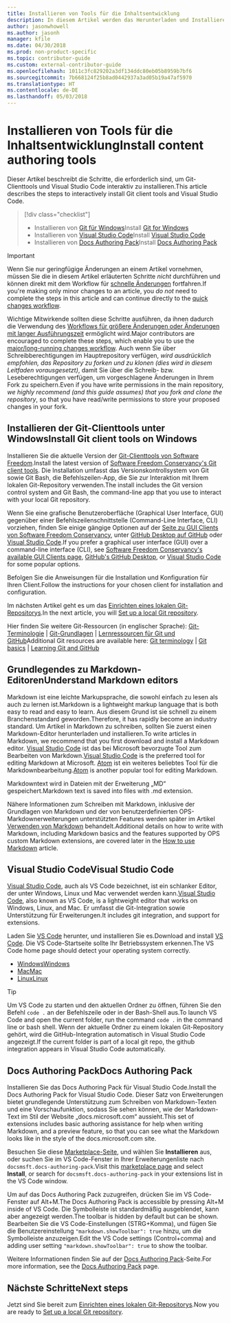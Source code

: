 ```yaml
---
title: Installieren von Tools für die Inhaltsentwicklung
description: In diesem Artikel werden das Herunterladen und Installieren der Clienttools erläutert, die Sie für Git und das Bearbeiten von Markdowndateien benötigen.
author: jasonwhowell
ms.author: jasonh
manager: kfile
ms.date: 04/30/2018
ms.prod: non-product-specific
ms.topic: contributor-guide
ms.custom: external-contributor-guide
ms.openlocfilehash: 1011c3fc829202a3df134ddc80eb05b8959b7bf6
ms.sourcegitcommit: 7b668124f25b8ad0442937a3ad05b19a47af5970
ms.translationtype: HT
ms.contentlocale: de-DE
ms.lasthandoff: 05/03/2018
---
```

# <a name="install-content-authoring-tools"></a><span data-ttu-id="85609-103">Installieren von Tools für die Inhaltsentwicklung</span><span class="sxs-lookup"><span data-stu-id="85609-103">Install content authoring tools</span></span>

<span data-ttu-id="85609-104">Dieser Artikel beschreibt die Schritte, die erforderlich sind, um Git-Clienttools und Visual Studio Code interaktiv zu installieren.</span><span class="sxs-lookup"><span data-stu-id="85609-104">This article describes the steps to interactively install Git client tools and Visual Studio Code.</span></span>
> [!div class="checklist"]
> * <span data-ttu-id="85609-105">Installieren von [Git für Windows](https://git-scm.com/download/win)</span><span class="sxs-lookup"><span data-stu-id="85609-105">Install [Git for Windows](https://git-scm.com/download/win)</span></span>
> * <span data-ttu-id="85609-106">Installieren von [Visual Studio Code](https://code.visualstudio.com/)</span><span class="sxs-lookup"><span data-stu-id="85609-106">Install [Visual Studio Code](https://code.visualstudio.com/)</span></span>
> * <span data-ttu-id="85609-107">Installieren von [Docs Authoring Pack](https://marketplace.visualstudio.com/items?itemName=docsmsft.docs-authoring-pack)</span><span class="sxs-lookup"><span data-stu-id="85609-107">Install [Docs Authoring Pack](https://marketplace.visualstudio.com/items?itemName=docsmsft.docs-authoring-pack)</span></span>

>[!IMPORTANT]
> <span data-ttu-id="85609-108">Wenn Sie nur geringfügige Änderungen an einem Artikel vornehmen, müssen Sie die in diesem Artikel erläuterten Schritte *nicht* durchführen und können direkt mit dem Workflow für [schnelle Änderungen](index.md#quick-edits-to-existing-documents) fortfahren.</span><span class="sxs-lookup"><span data-stu-id="85609-108">If you're making only minor changes to an article, you *do not* need to complete the steps in this article and can continue directly to the [quick changes workflow](index.md#quick-edits-to-existing-documents).</span></span>
>
> <span data-ttu-id="85609-109">Wichtige Mitwirkende sollten diese Schritte ausführen, da ihnen dadurch die Verwendung des [Workflows für größere Änderungen oder Änderungen mit langer Ausführungszeit](how-to-write-workflows-major.md) ermöglicht wird.</span><span class="sxs-lookup"><span data-stu-id="85609-109">Major contributors are encouraged to complete these steps, which enable you to use the [major/long-running changes workflow](how-to-write-workflows-major.md).</span></span> <span data-ttu-id="85609-110">Auch wenn Sie über Schreibberechtigungen im Hauptrepository verfügen, *wird ausdrücklich empfohlen, das Repository zu forken und zu klonen (dies wird in diesem Leitfaden vorausgesetzt)*, damit Sie über die Schreib- bzw. Leseberechtigungen verfügen, um vorgeschlagene Änderungen in Ihrem Fork zu speichern.</span><span class="sxs-lookup"><span data-stu-id="85609-110">Even if you have write permissions in the main repository, *we highly recommend (and this guide assumes) that you fork and clone the repository*, so that you have read/write permissions to store your proposed changes in your fork.</span></span>

## <a name="install-git-client-tools-on-windows"></a><span data-ttu-id="85609-111">Installieren der Git-Clienttools unter Windows</span><span class="sxs-lookup"><span data-stu-id="85609-111">Install Git client tools on Windows</span></span>

 <span data-ttu-id="85609-112">Installieren Sie die aktuelle Version der [Git-Clienttools von Software Freedom](https://git-scm.com/download/).</span><span class="sxs-lookup"><span data-stu-id="85609-112">Install the latest version of [Software Freedom Conservancy's Git client tools](https://git-scm.com/download/).</span></span> <span data-ttu-id="85609-113">Die Installation umfasst das Versionskontrollsystem von Git sowie Git Bash, die Befehlszeilen-App, die Sie zur Interaktion mit Ihrem lokalen Git-Repository verwenden.</span><span class="sxs-lookup"><span data-stu-id="85609-113">The install includes the Git version control system and Git Bash, the command-line app that you use to interact with your local Git repository.</span></span>

<span data-ttu-id="85609-114">Wenn Sie eine grafische Benutzeroberfläche (Graphical User Interface, GUI) gegenüber einer Befehlszeilenschnittstelle (Command-Line Interface, CLI) vorziehen, finden Sie einige gängige Optionen auf der [Seite zu GUI Clients von Software Freedom Conservancy](https://git-scm.com/downloads/guis), unter [GitHub Desktop auf GitHub](https://desktop.github.com/) oder [Visual Studio Code](https://www.visualstudio.com/products/code-vs.aspx).</span><span class="sxs-lookup"><span data-stu-id="85609-114">If you prefer a graphical user interface (GUI) over a command-line interface (CLI), see [Software Freedom Conservancy's available GUI Clients page](https://git-scm.com/downloads/guis), [GitHub's GitHub Desktop](https://desktop.github.com/), or [Visual Studio Code](https://www.visualstudio.com/products/code-vs.aspx) for some popular options.</span></span>

<span data-ttu-id="85609-115">Befolgen Sie die Anweisungen für die Installation und Konfiguration für Ihren Client.</span><span class="sxs-lookup"><span data-stu-id="85609-115">Follow the instructions for your chosen client for installation and configuration.</span></span>

<span data-ttu-id="85609-116">Im nächsten Artikel geht es um das [Einrichten eines lokalen Git-Repositorys](get-started-setup-local.md).</span><span class="sxs-lookup"><span data-stu-id="85609-116">In the next article, you will [Set up a local Git repository](get-started-setup-local.md).</span></span>

   <span data-ttu-id="85609-117">Hier finden Sie weitere Git-Ressourcen (in englischer Sprache): [Git-Terminologie](https://help.github.com/articles/github-glossary) | [Git-Grundlagen](https://git-scm.com/book/en/v2/Getting-Started-Git-Basics) | [Lernressourcen für Git und GitHub](https://help.github.com/articles/good-resources-for-learning-git-and-github/)</span><span class="sxs-lookup"><span data-stu-id="85609-117">Additional Git resources are available here: [Git terminology](https://help.github.com/articles/github-glossary) | [Git basics](https://git-scm.com/book/en/v2/Getting-Started-Git-Basics) | [Learning Git and GitHub](https://help.github.com/articles/good-resources-for-learning-git-and-github/)</span></span>

## <a name="understand-markdown-editors"></a><span data-ttu-id="85609-118">Grundlegendes zu Markdown-Editoren</span><span class="sxs-lookup"><span data-stu-id="85609-118">Understand Markdown editors</span></span>

<span data-ttu-id="85609-119">Markdown ist eine leichte Markupsprache, die sowohl einfach zu lesen als auch zu lernen ist.</span><span class="sxs-lookup"><span data-stu-id="85609-119">Markdown is a lightweight markup language that is both easy to read and easy to learn.</span></span> <span data-ttu-id="85609-120">Aus diesem Grund ist sie schnell zu einem Branchenstandard geworden.</span><span class="sxs-lookup"><span data-stu-id="85609-120">Therefore, it has rapidly become an industry standard.</span></span> <span data-ttu-id="85609-121">Um Artikel in Markdown zu schreiben, sollten Sie zuerst einen Markdown-Editor herunterladen und installieren.</span><span class="sxs-lookup"><span data-stu-id="85609-121">To write articles in Markdown, we recommend that you first download and install a Markdown editor.</span></span>  <span data-ttu-id="85609-122">[Visual Studio Code](https://code.visualstudio.com/) ist das bei Microsoft bevorzugte Tool zum Bearbeiten von Markdown.</span><span class="sxs-lookup"><span data-stu-id="85609-122">[Visual Studio Code](https://code.visualstudio.com/) is the preferred tool for editing Markdown at Microsoft.</span></span> <span data-ttu-id="85609-123">[Atom](https://atom.io) ist ein weiteres beliebtes Tool für die Markdownbearbeitung.</span><span class="sxs-lookup"><span data-stu-id="85609-123">[Atom](https://atom.io) is another popular tool for editing Markdown.</span></span>

<span data-ttu-id="85609-124">Markdowntext wird in Dateien mit der Erweiterung „MD“ gespeichert.</span><span class="sxs-lookup"><span data-stu-id="85609-124">Markdown text is saved into files with .md extension.</span></span>

<span data-ttu-id="85609-125">Nähere Informationen zum Schreiben mit Markdown, inklusive der Grundlagen von Markdown und der von benutzerdefinierten OPS-Markdownerweiterungen unterstützten Features werden später im Artikel [Verwenden von Markdown](how-to-write-use-markdown.md) behandelt.</span><span class="sxs-lookup"><span data-stu-id="85609-125">Additional details on how to write with Markdown, including Markdown basics and the features supported by OPS custom Markdown extensions, are covered later in the [How to use Markdown](how-to-write-use-markdown.md) article.</span></span>

## <a name="visual-studio-code"></a><span data-ttu-id="85609-126">Visual Studio Code</span><span class="sxs-lookup"><span data-stu-id="85609-126">Visual Studio Code</span></span>

<span data-ttu-id="85609-127">[Visual Studio Code](https://code.visualstudio.com/), auch als VS Code bezeichnet, ist ein schlanker Editor, der unter Windows, Linux und Mac verwendet werden kann.</span><span class="sxs-lookup"><span data-stu-id="85609-127">[Visual Studio Code](https://code.visualstudio.com/), also known as VS Code, is a lightweight editor that works on Windows, Linux, and Mac.</span></span> <span data-ttu-id="85609-128">Er umfasst die Git-Integration sowie Unterstützung für Erweiterungen.</span><span class="sxs-lookup"><span data-stu-id="85609-128">It includes git integration, and support for extensions.</span></span>

<span data-ttu-id="85609-129">Laden Sie [VS Code](https://code.visualstudio.com/) herunter, und installieren Sie es.</span><span class="sxs-lookup"><span data-stu-id="85609-129">Download and install [VS Code](https://code.visualstudio.com/).</span></span> <span data-ttu-id="85609-130">Die VS Code-Startseite sollte Ihr Betriebssystem erkennen.</span><span class="sxs-lookup"><span data-stu-id="85609-130">The VS Code home page should detect your operating system correctly.</span></span>

- [<span data-ttu-id="85609-131">Windows</span><span class="sxs-lookup"><span data-stu-id="85609-131">Windows</span></span>](https://code.visualstudio.com/docs/setup/windows)
- [<span data-ttu-id="85609-132">Mac</span><span class="sxs-lookup"><span data-stu-id="85609-132">Mac</span></span>](https://code.visualstudio.com/docs/setup/mac)
- [<span data-ttu-id="85609-133">Linux</span><span class="sxs-lookup"><span data-stu-id="85609-133">Linux</span></span>](https://code.visualstudio.com/docs/setup/linux)

> [!TIP]
> <span data-ttu-id="85609-134">Um VS Code zu starten und den aktuellen Ordner zu öffnen, führen Sie den Befehl `code .` an der Befehlszeile oder in der Bash-Shell aus.</span><span class="sxs-lookup"><span data-stu-id="85609-134">To launch VS Code and open the current folder, run the command `code .` in the command line or bash shell.</span></span> <span data-ttu-id="85609-135">Wenn der aktuelle Ordner zu einem lokalen Git-Repository gehört, wird die GitHub-Integration automatisch in Visual Studio Code angezeigt.</span><span class="sxs-lookup"><span data-stu-id="85609-135">If the current folder is part of a local git repo, the github integration appears in Visual Studio Code automatically.</span></span>

## <a name="docs-authoring-pack"></a><span data-ttu-id="85609-136">Docs Authoring Pack</span><span class="sxs-lookup"><span data-stu-id="85609-136">Docs Authoring Pack</span></span>
<span data-ttu-id="85609-137">Installieren Sie das Docs Authoring Pack für Visual Studio Code.</span><span class="sxs-lookup"><span data-stu-id="85609-137">Install the Docs Authoring Pack for Visual Studio Code.</span></span> <span data-ttu-id="85609-138">Dieser Satz von Erweiterungen bietet grundlegende Unterstützung zum Schreiben von Markdown-Texten und eine Vorschaufunktion, sodass Sie sehen können, wie der Markdown-Text im Stil der Website „docs.microsoft.com“ aussieht.</span><span class="sxs-lookup"><span data-stu-id="85609-138">This set of extensions includes basic authoring assistance for help when writing Markdown, and a preview feature, so that you can see what the Markdown looks like in the style of the docs.microsoft.com site.</span></span>

   <span data-ttu-id="85609-139">Besuchen Sie diese [Marketplace-Seite](https://marketplace.visualstudio.com/items?itemName=docsmsft.docs-authoring-pack), und wählen Sie **Installieren** aus, oder suchen Sie im VS Code-Fenster in Ihrer Erweiterungenliste nach `docsmsft.docs-authoring-pack`.</span><span class="sxs-lookup"><span data-stu-id="85609-139">Visit this [marketplace page](https://marketplace.visualstudio.com/items?itemName=docsmsft.docs-authoring-pack) and select **Install**, or search for `docsmsft.docs-authoring-pack` in your extensions list in the VS Code window.</span></span> 

   <span data-ttu-id="85609-140">Um auf das Docs Authoring Pack zuzugreifen, drücken Sie im VS Code-Fenster auf Alt+M.</span><span class="sxs-lookup"><span data-stu-id="85609-140">The Docs Authoring Pack is accessible by pressing Alt+M inside of VS Code.</span></span> <span data-ttu-id="85609-141">Die Symbolleiste ist standardmäßig ausgeblendet, kann aber angezeigt werden.</span><span class="sxs-lookup"><span data-stu-id="85609-141">The toolbar is hidden by default but can be shown.</span></span> <span data-ttu-id="85609-142">Bearbeiten Sie die VS Code-Einstellungen (STRG+Komma), und fügen Sie die Benutzereinstellung `"markdown.showToolbar": true` hinzu, um die Symbolleiste anzuzeigen.</span><span class="sxs-lookup"><span data-stu-id="85609-142">Edit the VS Code settings (Control+comma) and adding user setting `"markdown.showToolbar": true` to show the toolbar.</span></span>

   <span data-ttu-id="85609-143">Weitere Informationen finden Sie auf der [Docs Authoring Pack](how-to-write-docs-auth-pack.md)-Seite.</span><span class="sxs-lookup"><span data-stu-id="85609-143">For more information, see the [Docs Authoring Pack](how-to-write-docs-auth-pack.md) page.</span></span>


## <a name="next-steps"></a><span data-ttu-id="85609-144">Nächste Schritte</span><span class="sxs-lookup"><span data-stu-id="85609-144">Next steps</span></span>

<span data-ttu-id="85609-145">Jetzt sind Sie bereit zum [Einrichten eines lokalen Git-Repositorys](get-started-setup-local.md).</span><span class="sxs-lookup"><span data-stu-id="85609-145">Now you are ready to [Set up a local Git repository](get-started-setup-local.md).</span></span>
